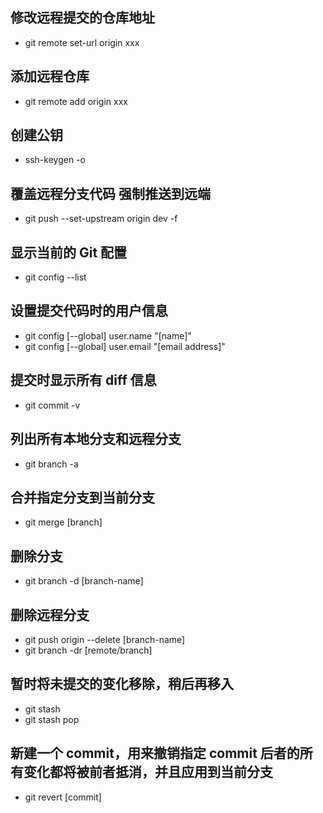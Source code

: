 

## 修改远程提交的仓库地址

- git remote set-url origin xxx

## 添加远程仓库

- git remote add origin xxx

## 创建公钥

- ssh-keygen -o

## 覆盖远程分支代码 强制推送到远端

- git push --set-upstream origin dev -f

## 显示当前的 Git 配置

- git config --list

## 设置提交代码时的用户信息

- git config [--global] user.name "[name]"
- git config [--global] user.email "[email address]"

## 提交时显示所有 diff 信息

- git commit -v

## 列出所有本地分支和远程分支

- git branch -a

## 合并指定分支到当前分支

- git merge [branch]

## 删除分支

- git branch -d [branch-name]

## 删除远程分支

- git push origin --delete [branch-name]
- git branch -dr [remote/branch]

## 暂时将未提交的变化移除，稍后再移入

- git stash
- git stash pop

## 新建一个 commit，用来撤销指定 commit 后者的所有变化都将被前者抵消，并且应用到当前分支

- git revert [commit]
